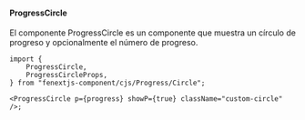 #### ProgressCircle

El componente ProgressCircle es un componente que muestra un círculo de progreso y opcionalmente el número de progreso.

```tsx
import {
    ProgressCircle,
    ProgressCircleProps,
} from "fenextjs-component/cjs/Progress/Circle";

<ProgressCircle p={progress} showP={true} className="custom-circle" />;
```
